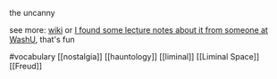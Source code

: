 the uncanny

see more: [wiki](https://en.wikipedia.org/wiki/Uncanny)  or [I found some lecture notes about it from someone at WashU](https://courses.washington.edu/freudlit/Uncanny.Notes.html), that's fun

#vocabulary 
[[nostalgia]]
[[hauntology]]
[[liminal]]
[[Liminal Space]]
[[Freud]]